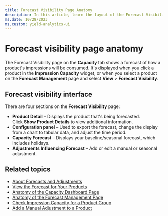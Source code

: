 ```yaml
---
title: Forecast Visibility Page Anatomy
description: In this article, learn the layout of the Forecast Visibility page.
ms.date: 10/28/2023
ms.custom: yield-analytics-ui
---
```


# Forecast visibility page anatomy

The Forecast Visibility page on the **Capacity** tab shows a forecast of how a product's impressions will be consumed. It's displayed when you click a product in the **Impression Capacity** widget, or when you select a product on the **Forecast Management** page and select **View** > **Forecast Visibility**.

## Forecast visibility interface

There are four sections on the **Forecast Visibility** page:

- **Product Detail** – Displays the product that's being forecasted. Click **Show Product Details** to view additional information.
- **Configuration panel** – Used to export the forecast, change the display from a chart to tabular data, and adjust the time period.
- **Capacity Forecast** – Displays your baseline/seasonal forecast, which includes holidays.
- **Adjustments Influencing Forecast** – Add or edit a manual or seasonal adjustment.

## Related topics

- [About Forecasts and Adjustments](about-forecasts-and-adjustments.md)
- [View the Forecast for Your Products](view-the-forecast-for-your-products.md)
- [Anatomy of the Capacity Dashboard Page](anatomy-of-the-capacity-dashboard-page.md)
- [Anatomy of the Forecast Management Page](anatomy-of-the-forecast-management-page.md)
- [Check Impression Capacity for a Product Group](check-impression-capacity-for-a-product-group.md)
- [Add a Manual Adjustment to a Product](add-a-manual-adjustment-to-a-product.md)
